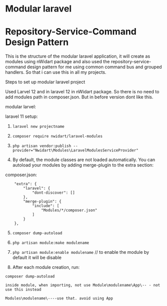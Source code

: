 # Modular laravel

# Repository-Service-Command Design Pattern

This is the structure of the modular laravel application, it will create as modules using nWidart package and also used the repository-service-command design pattern for me using common command bus and grouped handlers. So that i can use this in all my projects.

Steps to set up modular laravel project

Used Larvel 12 and in laravel 12 in nWidart package. So there is no need to add modules path in composer.json. But in before version dont like this.

modular larvel:

laravel 11 setup:


1. ```laravel new projectname```


2. ```composer require nwidart/laravel-modules```


3. ```php artisan vendor:publish --provider="Nwidart\Modules\LaravelModulesServiceProvider"```


4. By default, the module classes are not loaded automatically. 
 You can autoload your modules by adding merge-plugin to the extra section:

  composer.json:

```
    "extra": {
        "laravel": {
            "dont-discover": []
        },
        "merge-plugin": {
            "include": [
                "Modules/*/composer.json"
            ]
        }
    },
```

5. ```composer dump-autoload```

6. ```php artisan module:make modulename```

7. ```php artisan module:enable modulename``` // to enable the module by default it will be disable

8. After each module creation, run:

```composer dump-autoload```

```
inside module, when importing, not use Module\modulename\App\-- - not use this instead

Modules\modulename\----use that. avoid using App
```


